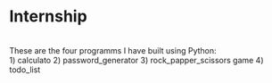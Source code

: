 # Internship
<br>
These are the four programms I have built using Python: 
<br>1) calculato
2) password_generator
3) rock_papper_scissors game
4) todo_list</br>
<br>
